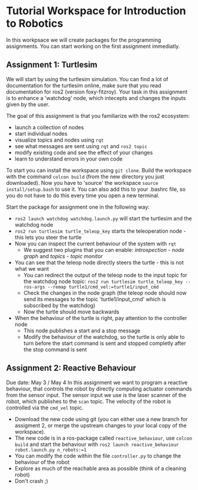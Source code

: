 # Tutorial Workspace for Introduction to Robotics

In this workpsace we will create packages for the programming assignments.
You can start working on the first assignment immediatly.

## Assignment 1: Turtlesim

We will start by using the turtlesim simulation. You can find a lot of documentation for the turtlesim online, make sure that you read documentation for ros2 (version foxy-fitzroy).
Your task in this assignment is to enhance a 'watchdog' node, which intecepts and changes the inputs given by the user.

The goal of this assignment is that you familiarize with the ros2 ecosystem:
- launch a collection of nodes
- start individual nodes
- visualize topics and nodes using `rqt`
- see what messages are sent using `rqt` and `ros2 topic`
- modify existing code and see the effect of your changes
- learn to understand errors in your own code

To start you can install the workspace using `git clone`.
Build the workspace with the command `colcon build` (from the new directory you just downloaded). Now you have to 'source' the workspace `source install/setup.bash` to use it. You can also add this to your .bashrc file, so you do not have to do this every time you open a new terminal.

Start the package for assignment one in the following way:
- `ros2 launch watchdog watchdog.launch.py` will start the turtlesim and the watchdog node
- `ros2 run turtlesim turtle_teleop_key` starts the teleoperation node - this lets you steer the turtle
- Now you can inspect the current behaviour of the system with `rqt`
    - We suggest two plugins that you can enable: *introspection - node graph* and *topics - topic monitor*
- You can see that the teleop node directly steers the turtle - this is not what we want
    - You can redirect the output of the teleop node to the input topic for the watchdog node topic: `ros2 run turtlesim turtle_teleop_key --ros-args --remap turtle1/cmd_vel:=turtle1/input_cmd`
    - Check the changes in the node graph (the teleop node should now send its messages to the topic 'turtle1/input_cmd' which is subscribed by the watchdog)
    - Now the turtle should move backwards
- When the behaviour of the turtle is right, pay attention to the controller node
    - This node publishes a start and a stop message
    - Modify the behaviour of the watchdog, so the turtle is only able to turn before the start command is sent and stopped completly after the stop command is sent

## Assignment 2: Reactive Behaviour

Due date: May 3 / May 4 
In this assignment we want to program a reactive behaviour, that controls the robot by directly computing actuator commands from the sensor input. The sensor input we use is the laser scanner of the robot, which publishes to the `scan` topic. The velocity of the robot is controlled via the `cmd_vel` topic.

- Download the new code using git (you can either use a new branch for assigment 2, or merge the upstream changes to your local copy of the workspace).
- The new code is in a ros-package called `reactive_behaviour`, use `colcon build` and start the behaviour with `ros2 launch reactive_behaviour robot.launch.py n_robots:=1`
- You can modify the code within the file `controller.py` to change the behaviour of the robot
- Explore as much of the reachable area as possible (think of a cleaning robot)
- Don't crash ;)
